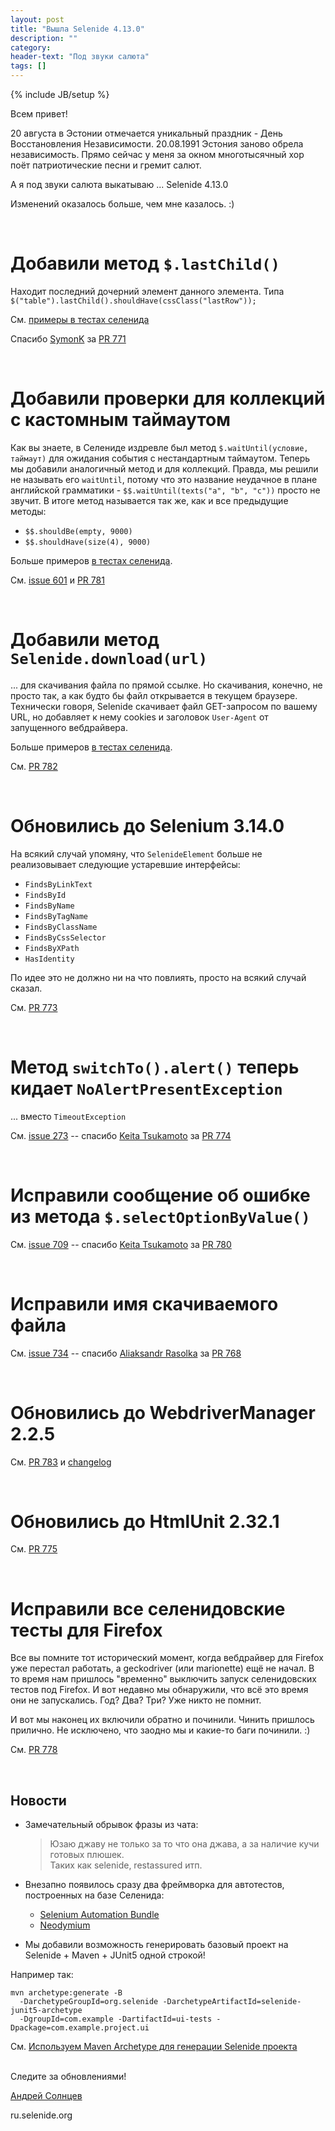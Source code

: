 ```yaml
---
layout: post
title: "Вышла Selenide 4.13.0"
description: ""
category:
header-text: "Под звуки салюта"
tags: []
---
```

{% include JB/setup %}

Всем привет!

20 августа в Эстонии отмечается уникальный праздник - День Восстановления Независимости. 20.08.1991 Эстония заново обрела независимость. 
Прямо сейчас у меня за окном многотысячный хор поёт патриотические песни и гремит салют. 

А я под звуки салюта выкатываю ... Selenide 4.13.0

Изменений оказалось больше, чем мне казалось. :)

<br>

# Добавили метод `$.lastChild()`

Находит последний дочерний элемент данного элемента. Типа `$("table").lastChild().shouldHave(cssClass("lastRow"));`

См. [примеры в тестах селенида](https://github.com/codeborne/selenide/blob/master/src/test/java/integration/LastChildTest.java)

Спасибо [SymonK](https://github.com/symonk) за [PR 771](https://github.com/codeborne/selenide/pull/771)

<br>

# Добавили проверки для коллекций с кастомным таймаутом 

Как вы знаете, в Селениде издревле был метод `$.waitUntil(условие, таймаут)` для ожидания события с нестандартным таймаутом. 
Теперь мы добавили аналогичный метод и для коллекций. 
Правда, мы решили не называть его `waitUntil`, потому что это название неудачное в плане английской грамматики - 
`$$.waitUntil(texts("a", "b", "c"))` просто не звучит. В итоге метод называется так же, как и все предыдущие методы:

* `$$.shouldBe(empty, 9000)`
* `$$.shouldHave(size(4), 9000)`

Больше примеров [в тестах селенида](https://github.com/codeborne/selenide/blob/master/src/test/java/integration/CollectionWaitTest.java).

См. [issue 601](https://github.com/codeborne/selenide/issues/601) и [PR 781](https://github.com/codeborne/selenide/pull/781)

<br>

# Добавили метод `Selenide.download(url)`

... для скачивания файла по прямой ссылке. Но скачивания, конечно, не просто так, а как будто бы файл открывается в текущем браузере.
Технически говоря, Selenide скачивает файл GET-запросом по вашему URL, но добавляет к нему cookies и заголовок `User-Agent` от запущенного вебдрайвера.

Больше примеров [в тестах селенида](https://github.com/codeborne/selenide/blob/master/src/test/java/integration/DirectFileDownloadTest.java).

См. [PR 782](https://github.com/codeborne/selenide/pull/782) 

<br>

# Обновились до Selenium 3.14.0

На всякий случай упомяну, что  `SelenideElement` больше не реализовывает следующие устаревшие интерфейсы:
* `FindsByLinkText`
* `FindsById`
* `FindsByName`
* `FindsByTagName`
* `FindsByClassName`
* `FindsByCssSelector`
* `FindsByXPath`
* `HasIdentity`

По идее это не должно ни на что повлиять, просто на всякий случай сказал. 

См. [PR 773](https://github.com/codeborne/selenide/pull/773)

<br>

# Метод `switchTo().alert()` теперь кидает `NoAlertPresentException`
... вместо `TimeoutException`

См. [issue 273](https://github.com/codeborne/selenide/issues/273)  --  спасибо [Keita Tsukamoto](https://github.com/tsukakei) за [PR 774](https://github.com/codeborne/selenide/pull/774)

<br>

# Исправили сообщение об ошибке из метода `$.selectOptionByValue()`

См. [issue 709](https://github.com/codeborne/selenide/issues/709)  --  спасибо [Keita Tsukamoto](https://github.com/tsukakei) за [PR 780](https://github.com/codeborne/selenide/pull/780)

<br>

# Исправили имя скачиваемого файла

См. [issue 734](https://github.com/codeborne/selenide/issues/734)  --  спасибо [Aliaksandr Rasolka](https://github.com/rosolko) за [PR 768](https://github.com/codeborne/selenide/pull/768)

<br>

# Обновились до WebdriverManager 2.2.5

См. [PR 783](https://github.com/codeborne/selenide/pull/783) и [changelog](https://github.com/bonigarcia/webdrivermanager/blob/master/changelog)

<br>

# Обновились до HtmlUnit 2.32.1

См. [PR 775](https://github.com/codeborne/selenide/pull/775)

<br>

# Исправили все селенидовские тесты для Firefox

Все вы помните тот исторический момент, когда вебдрайвер для Firefox уже перестал работать, а geckodriver (или marionette) ещё не начал. 
В то время нам пришлось "временно" выключить запуск селенидовских тестов под Firefox. И вот недавно мы обнаружили, что всё это время они не запускались. Год? Два? Три? Уже никто не помнит.

И вот мы наконец их включили обратно и починили. Чинить пришлось прилично. Не исключено, что заодно мы и какие-то баги починили. :)

См. [PR 778](https://github.com/codeborne/selenide/pull/778)

<br>


## Новости

* Замечательный обрывок фразы из чата:
  
  > Юзаю джаву не только за то что она джава, а за наличие кучи готовых плюшек.<br>Таких как selenide, restassured итп.

* Внезапно появилось сразу два фреймворка для автотестов, построенных на базе Селенида:
  * [Selenium Automation Bundle](https://github.com/sysgears/selenium-automation-bundle)
  * [Neodymium](https://github.com/Xceptance/neodymium-library)

* Мы добавили возможность генерировать базовый проект на Selenide + Maven + JUnit5 одной строкой!

Например так:

```
mvn archetype:generate -B
  -DarchetypeGroupId=org.selenide -DarchetypeArtifactId=selenide-junit5-archetype
  -DgroupId=com.example -DartifactId=ui-tests -Dpackage=com.example.project.ui
```

См. [Используем Maven Archetype для генерации Selenide проекта](http://qa-blog.alexei-vinogradov.de/2018/08/quick-start-selenide-maven-junit5/)


<br>
Следите за обновлениями!

[Андрей Солнцев](http://asolntsev.github.io/)

ru.selenide.org
